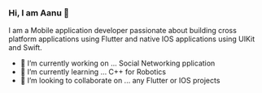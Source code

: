 ### Hi, I am Aanu 👋

I am a Mobile application developer passionate about building cross platform applications using Flutter and native IOS applications using UIKit and Swift.


- 🔭 I’m currently working on ... Social Networking pplication
- 🌱 I’m currently learning ... C++ for Robotics
- 👯 I’m looking to collaborate on ... any Flutter or IOS projects


